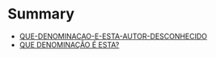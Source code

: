 # Summary

* [QUE-DENOMINACAO-E-ESTA-AUTOR-DESCONHECIDO](README.md)
* [QUE DENOMINAÇÃO É ESTA?](que_denominacao_e_esta.md)
